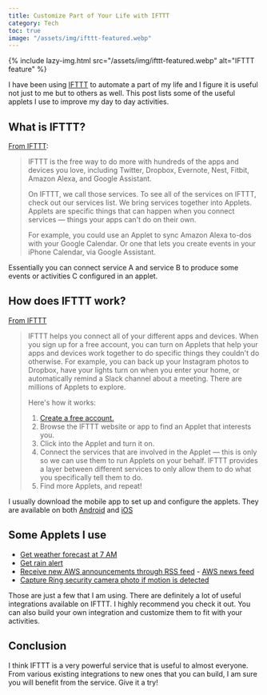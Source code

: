 ```yaml
---
title: Customize Part of Your Life with IFTTT
category: Tech
toc: true
image: "/assets/img/ifttt-featured.webp"
---
```


{% include lazy-img.html src="/assets/img/ifttt-featured.webp" alt="IFTTT feature" %}

I have been using [IFTTT](https://ifttt.com) to automate a part of my life and I figure it is useful not just to me but to others as well. This post lists some of the useful applets I use to improve my day to day activities.
<!--more-->
## What is IFTTT?
[From IFTTT](https://help.ifttt.com/hc/en-us/articles/115010325748-What-is-IFTTT-):
> IFTTT is the free way to do more with hundreds of the apps and devices you love, including Twitter, Dropbox, Evernote, Nest, Fitbit, Amazon Alexa, and Google Assistant.
> 
> On IFTTT, we call those services. To see all of the services on IFTTT, check out our services list.
> We bring services together into Applets. Applets are specific things that can happen when you connect services — things your apps can't do on their own. 
>
> For example, you could use an Applet to sync Amazon Alexa to-dos with your Google Calendar. Or one that lets you create events in your iPhone Calendar, via Google Assistant. 

Essentially you can connect service A and service B to produce some events or activities C configured in an applet. 

## How does IFTTT work?
[From IFTTT](https://help.ifttt.com/hc/en-us/articles/115010158167-How-does-IFTTT-work-)
> IFTTT helps you connect all of your different apps and devices. When you sign up for a free account, you can turn on Applets that help your apps and devices work together to do specific things they couldn't do otherwise. For example, you can back up your Instagram photos to Dropbox, have your lights turn on when you enter your home, or automatically remind a Slack channel about a meeting. There are millions of Applets to explore.
>
> Here's how it works:
>
> 1. [Create a free account.](https://ifttt.com/join)
> 2. Browse the IFTTT website or app to find an Applet that interests you.
> 3. Click into the Applet and turn it on.
> 4. Connect the services that are involved in the Applet — this is only so we can use them to run Applets on your behalf. IFTTT provides a layer between different services to only allow them to do what you specifically tell them to do.
> 5. Find more Applets, and repeat!

I usually download the mobile app to set up and configure the applets. They are available on both [Android](https://play.google.com/store/apps/details?id=com.ifttt.ifttt&hl=en_US) and [iOS](https://apps.apple.com/us/app/ifttt/id660944635)

## Some Applets I use
* [Get weather forecast at 7 AM](https://ifttt.com/applets/YY9Mqgw5-get-the-weather-forecast-every-day-at-7-00-am?term=weather%2520underground%25208%2520AM)
* [Get rain alert](https://ifttt.com/applets/ULC789F5-get-rain-alert?term=get%2520caltrain%2520update)
* [Receive new AWS announcements through RSS feed](https://ifttt.com/applets/PRM3EF6b-get-mobile-notifications-for-new-items-in-an-rss-feed-you-choose?term=rss%252520feed) - [AWS news feed](http://aws.amazon.com/new/feed/)
* [Capture Ring security camera photo if motion is detected](https://ifttt.com/applets/375373p-save-a-photo-when-detect-moviment)

Those are just a few that I am using. There are definitely a lot of useful integrations available on IFTTT. I highly recommend you check it out. You can also build your own integration and customize them to fit with your activities.

## Conclusion
I think IFTTT is a very powerful service that is useful to almost everyone. From various existing integrations to new ones that you can build, I am sure you will benefit from the service. Give it a try!